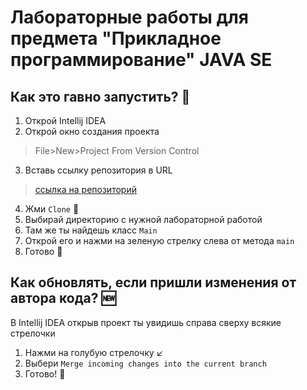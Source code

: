 # Лабораторные работы для предмета "Прикладное программирование" JAVA SE

## Как это гавно запустить? :thinking:
1. Открой Intellij IDEA
2. Открой окно создания проекта
> File>New>Project From Version Control
3. Вставь ссылку репозитория в URL
> [ссылка на репозиторий](https://github.com/Maxim1720/PP_1sem.git)
4. Жми `Clone` :hugs:
5. Выбирай директорию с нужной лабораторной работой
6. Там же ты найдешь класс `Main`
7. Открой его и нажми на зеленую стрелку слева от метода `main`
6. Готово :rocket:

## Как обновлять, если пришли изменения от автора кода? :new:
В Intellij IDEA открыв проект ты увидишь справа сверху всякие стрелочки
1. Нажми на голубую стрелочку :arrow_lower_left:
2. Выбери `Merge incoming changes into the current branch`
3. Готово! :rocket:
